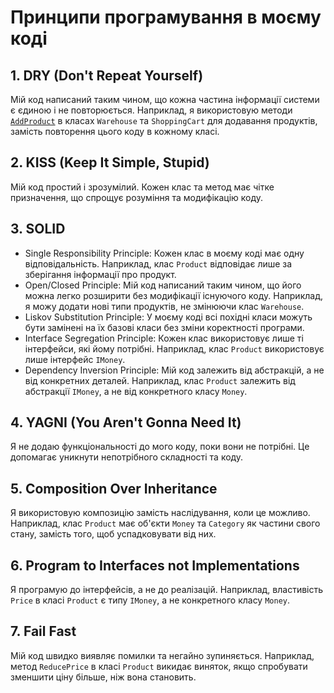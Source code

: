 # Принципи програмування в моєму коді

## 1. DRY (Don't Repeat Yourself)
Мій код написаний таким чином, що кожна частина інформації системи є єдиною і не повторюється. Наприклад, я використовую методи [`AddProduct`](https://github.com/VikaDrozhak7/Lab_kpz/blob/9c5a1b632fc52bd73cff509725fb175515ad6d25/ConsoleApp/Program.cs#L98) в класах `Warehouse` та `ShoppingCart` для додавання продуктів, замість повторення цього коду в кожному класі.

## 2. KISS (Keep It Simple, Stupid)
Мій код простий і зрозумілий. Кожен клас та метод має чітке призначення, що спрощує розуміння та модифікацію коду.

## 3. SOLID
- Single Responsibility Principle: Кожен клас в моєму коді має одну відповідальність. Наприклад, клас `Product` відповідає лише за зберігання інформації про продукт.
- Open/Closed Principle: Мій код написаний таким чином, що його можна легко розширити без модифікації існуючого коду. Наприклад, я можу додати нові типи продуктів, не змінюючи клас `Warehouse`.
- Liskov Substitution Principle: У моєму коді всі похідні класи можуть бути замінені на їх базові класи без зміни коректності програми.
- Interface Segregation Principle: Кожен клас використовує лише ті інтерфейси, які йому потрібні. Наприклад, клас `Product` використовує лише інтерфейс `IMoney`.
- Dependency Inversion Principle: Мій код залежить від абстракцій, а не від конкретних деталей. Наприклад, клас `Product` залежить від абстракції `IMoney`, а не від конкретного класу `Money`.

## 4. YAGNI (You Aren't Gonna Need It)
Я не додаю функціональності до мого коду, поки вони не потрібні. Це допомагає уникнути непотрібного складності та коду.

## 5. Composition Over Inheritance
Я використовую композицію замість наслідування, коли це можливо. Наприклад, клас `Product` має об'єкти `Money` та `Category` як частини свого стану, замість того, щоб успадковувати від них.

## 6. Program to Interfaces not Implementations
Я програмую до інтерфейсів, а не до реалізацій. Наприклад, властивість `Price` в класі `Product` є типу `IMoney`, а не конкретного класу `Money`.

## 7. Fail Fast
Мій код швидко виявляє помилки та негайно зупиняється. Наприклад, метод `ReducePrice` в класі `Product` викидає виняток, якщо спробувати зменшити ціну більше, ніж вона становить.

